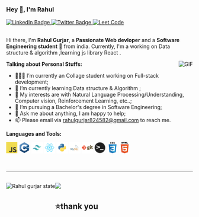 ### Hey 👋, I'm Rahul

<div id="badges">
  <a href="https://www.linkedin.com/in/rahulgurjar247">
    <img src="https://img.shields.io/badge/LinkedIn-orange?style=for-the-badge&logo=linkedin&logoColor=white" alt="LinkedIn Badge"/>
  </a>
  <a href="https://twitter.com/RahulGurjar_247">
    <img src="https://img.shields.io/badge/Twitter-blue?style=for-the-badge&logo=twitter&logoColor=white" alt="Twitter Badge"/>
  </a>
  <a href="https://leetcode.com/u/Rahul_gurjar_247">
    <img src="https://img.shields.io/badge/Leetcode-yello?style=for-the-badge&logo=leetcode&logoColor=white" alt="Leet Code"/>
  </a>
</div>
<!-- <br /> -->
<br />

Hi there, I'm **Rahul Gurjar**, a **Passionate Web devloper** and a **Software Engineering student** 🚀 from india.  Currently, I'm a working on Data structure & algorithm ,learning js library React .

  <img align="right" alt="GIF" src="https://i.pinimg.com/originals/e4/26/70/e426702edf874b181aced1e2fa5c6cde.gif" />

**Talking about Personal Stuffs:**

- 👨🏽‍💻 I’m currently an Collage student working on Full-stack development;
- 🌱 I’m currently learning Data structure & Algorithm ; 
- 🤔 My interests are with Natural Language Processing/Understanding, Computer vision, Reinforcement Learning, etc..;
- 💼 I’m pursuing a Bachelor's degree in Software Engineering;
- 💬 Ask me about anything, I am happy to help;
- 📫 Please email via rahulgurjar824582@gmail.com to reach me.

**Languages and Tools:**  

<code><img height="30" src="https://raw.githubusercontent.com/github/explore/80688e429a7d4ef2fca1e82350fe8e3517d3494d/topics/javascript/javascript.png"></code>
<code><img height="30" src="https://raw.githubusercontent.com/github/explore/80688e429a7d4ef2fca1e82350fe8e3517d3494d/topics/cpp/cpp.png"></code>
<code><img height="30" src="https://raw.githubusercontent.com/github/explore/80688e429a7d4ef2fca1e82350fe8e3517d3494d/topics/tailwind/tailwind.png"></code>
<code><img height="30" src="https://raw.githubusercontent.com/github/explore/80688e429a7d4ef2fca1e82350fe8e3517d3494d/topics/react/react.png"></code>
<code><img height="30" src="https://raw.githubusercontent.com/github/explore/80688e429a7d4ef2fca1e82350fe8e3517d3494d/topics/python/python.png"></code>
<code><img height="30" src="https://raw.githubusercontent.com/github/explore/80688e429a7d4ef2fca1e82350fe8e3517d3494d/topics/mysql/mysql.png"></code>
<code><img height="30" src="https://raw.githubusercontent.com/github/explore/80688e429a7d4ef2fca1e82350fe8e3517d3494d/topics/git/git.png"></code>
<code><img height="30" src="https://raw.githubusercontent.com/github/explore/80688e429a7d4ef2fca1e82350fe8e3517d3494d/topics/terminal/terminal.png"></code>
<code><img height="30" src="https://raw.githubusercontent.com/github/explore/80688e429a7d4ef2fca1e82350fe8e3517d3494d/topics/css/css.png"></code>
<code><img height="30" src="https://raw.githubusercontent.com/github/explore/80688e429a7d4ef2fca1e82350fe8e3517d3494d/topics/html/html.png"></code>

<br />

---
<br />
<img align="left" height="200px" src="https://github-readme-stats.vercel.app/api?username=rahulgurjarbca&show_icons=true&count_private=true&title_color=ff0087&bg_color=fafbfc00&text_color=a2a2a2" alt="Rahul gurjar state" />
<img align="centre" height="200px" src="https://github-readme-stats.vercel.app/api/top-langs/?username=rahulgurjarbca&title_color=ff0087&bg_color=fafbfc00&text_color=35b5ff&hide=EJS" />

<!-- ![Rahul github stats](https://github-readme-stats.vercel.app/api?username=rahulgurjarbca&show_icons=true&hide_border=true) -->

## ⭐️thank you
